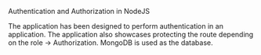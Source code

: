 Authentication and Authorization in NodeJS

The application has been designed to perform authentication in an application.
The application also showcases protecting the route depending on the role -> Authorization.
MongoDB is used as the database.
